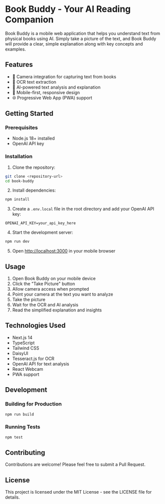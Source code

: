 # Book Buddy - Your AI Reading Companion

Book Buddy is a mobile web application that helps you understand text from physical books using AI. Simply take a picture of the text, and Book Buddy will provide a clear, simple explanation along with key concepts and examples.

## Features

- 📸 Camera integration for capturing text from books
- 📝 OCR text extraction
- 🤖 AI-powered text analysis and explanation
- 📱 Mobile-first, responsive design
- 🌐 Progressive Web App (PWA) support

## Getting Started

### Prerequisites

- Node.js 18+ installed
- OpenAI API key

### Installation

1. Clone the repository:

```bash
git clone <repository-url>
cd book-buddy
```

2. Install dependencies:

```bash
npm install
```

3. Create a `.env.local` file in the root directory and add your OpenAI API key:

```
OPENAI_API_KEY=your_api_key_here
```

4. Start the development server:

```bash
npm run dev
```

5. Open [http://localhost:3000](http://localhost:3000) in your mobile browser

## Usage

1. Open Book Buddy on your mobile device
2. Click the "Take Picture" button
3. Allow camera access when prompted
4. Point your camera at the text you want to analyze
5. Take the picture
6. Wait for the OCR and AI analysis
7. Read the simplified explanation and insights

## Technologies Used

- Next.js 14
- TypeScript
- Tailwind CSS
- DaisyUI
- Tesseract.js for OCR
- OpenAI API for text analysis
- React Webcam
- PWA support

## Development

### Building for Production

```bash
npm run build
```

### Running Tests

```bash
npm test
```

## Contributing

Contributions are welcome! Please feel free to submit a Pull Request.

## License

This project is licensed under the MIT License - see the LICENSE file for details.
